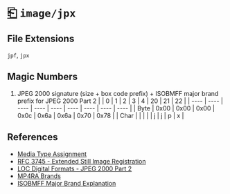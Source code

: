 # [⎗](../README.md) `image/jpx`

## File Extensions

`jpf`, `jpx`

## Magic Numbers

1. JPEG 2000 signature (size + box code prefix) + ISOBMFF major brand prefix for JPEG 2000 Part 2
   | | 0 | 1 | 2 | 3 | 4 | 20 | 21 | 22 |
   | ---- | ---- | ---- | ---- | ---- | ---- | ---- | ---- | ---- |
   | Byte | 0x00 | 0x00 | 0x00 | 0x0c | 0x6a | 0x6a | 0x70 | 0x78 |
   | Char | | | | | j | j | p | x |

## References

- [Media Type Assignment](https://www.iana.org/assignments/media-types/image/jpx)
- [RFC 3745 - Extended Still Image Registration](https://datatracker.ietf.org/doc/html/rfc3745#section-4.2)
- [LOC Digital Formats - JPEG 2000 Part 2](https://www.loc.gov/preservation/digital/formats/fdd/fdd000154.shtml)
- [MP4RA Brands](https://mp4ra.org/registered-types/brands)
- [ISOBMFF Major Brand Explanation](https://www.ftyps.com/what.html)
